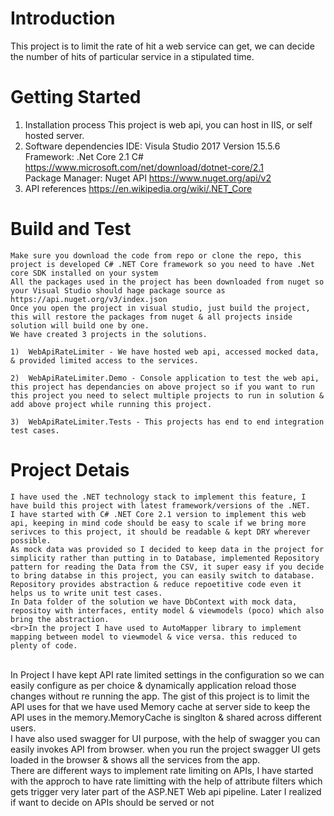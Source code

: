 # Introduction
This project is to limit the rate of hit a web service can get, we can decide the number of hits of particular service in a stipulated time.

# Getting Started
1.	Installation process
    This project is web api, you can host in IIS, or self hosted server.
2.	Software dependencies
    IDE: Visula Studio 2017 Version 15.5.6 <br>
    Framework: .Net Core 2.1 C# https://www.microsoft.com/net/download/dotnet-core/2.1<br>
    Package Manager: Nuget API https://www.nuget.org/api/v2
3.	API references
    https://en.wikipedia.org/wiki/.NET_Core


# Build and Test
    Make sure you download the code from repo or clone the repo, this project is developed C# .NET Core framework so you need to have .Net core SDK installed on your system
    All the packages used in the project has been downloaded from nuget so your Visual Studio should hage package source as https://api.nuget.org/v3/index.json
    Once you open the project in visual studio, just build the project, this will restore the packages from nuget & all projects inside solution will build one by one.
    We have created 3 projects in the solutions.

    1)  WebApiRateLimiter - We have hosted web api, accessed mocked data, & provided limited access to the services.

    2)  WebApiRateLimiter.Demo - Console application to test the web api, this project has dependancies on above project so if you want to run this project you need to select multiple projects to run in solution & add above project while running this project.

    3)  WebApiRateLimiter.Tests - This projects has end to end integration test cases.

# Project Detais
    I have used the .NET technology stack to implement this feature, I have build this project with latest framework/versions of the .NET.
    I have started with C# .NET Core 2.1 version to implement this web api, keeping in mind code should be easy to scale if we bring more serivces to this project, it should be readable & kept DRY wherever possible.
    As mock data was provided so I decided to keep data in the project for simplicity rather than putting in to Database, implemented Repository pattern for reading the Data from the CSV, it super easy if you decide to bring databse in this project, you can easily switch to database. Repository provides abstraction & reduce repoetitive code even it helps us to write unit test cases.
    In Data folder of the solution we have DbContext with mock data, repositoy with interfaces, entity model & viewmodels (poco) which also bring the abstraction.
    <br>In the project I have used to AutoMapper library to implement mapping between model to viewmodel & vice versa. this reduced to plenty of code.
   <br> In Project I have kept API rate limited settings in the configuration so we can easily configure as per choice & dynamically application reload those changes without re running the app.
    The gist of this project is to limit the API uses for that we have used Memory cache at server side to keep the API uses in the memory.MemoryCache is singlton & shared across different users.
    <br>I have also used swagger for UI purpose, with the help of swagger you can easily invokes API from browser. when you run the project swagger UI gets loaded in the browser & shows all the services from the app.
    <br>There are different ways to implement rate limiting on APIs, I have started with the approch to have rate limitting with the help of attribute filters which gets trigger very later part of the ASP.NET Web api pipeline.
    Later I realized if want to decide on APIs should be served or not 

